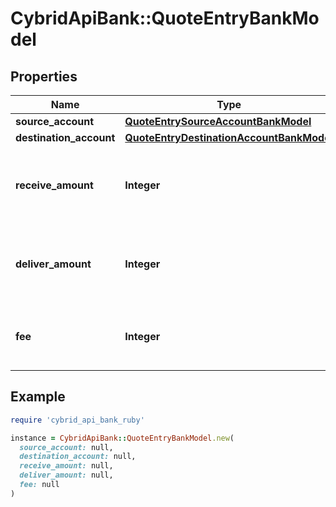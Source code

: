# CybridApiBank::QuoteEntryBankModel

## Properties

| Name | Type | Description | Notes |
| ---- | ---- | ----------- | ----- |
| **source_account** | [**QuoteEntrySourceAccountBankModel**](QuoteEntrySourceAccountBankModel.md) |  | [optional] |
| **destination_account** | [**QuoteEntryDestinationAccountBankModel**](QuoteEntryDestinationAccountBankModel.md) |  | [optional] |
| **receive_amount** | **Integer** | The amount to be received in base units of the currency | [optional] |
| **deliver_amount** | **Integer** | The amount to be delivered in base units of the currency | [optional] |
| **fee** | **Integer** | The fee associated with the account entry. | [optional] |

## Example

```ruby
require 'cybrid_api_bank_ruby'

instance = CybridApiBank::QuoteEntryBankModel.new(
  source_account: null,
  destination_account: null,
  receive_amount: null,
  deliver_amount: null,
  fee: null
)
```


